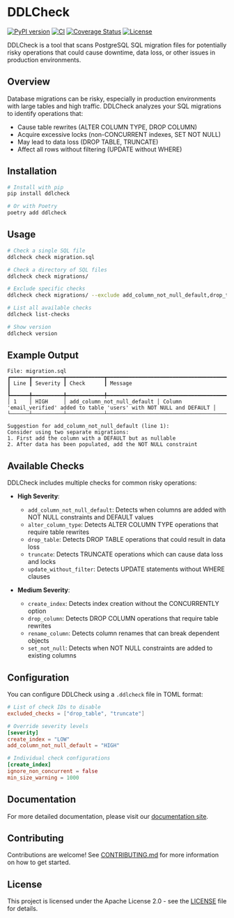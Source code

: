 # DDLCheck

[![PyPI version](https://img.shields.io/pypi/v/ddlcheck)](https://pypi.org/project/ddlcheck/)
[![CI](https://github.com/olirice/ddlcheck/actions/workflows/ci.yml/badge.svg)](https://github.com/olirice/ddlcheck/actions/workflows/ci.yml)
[![Coverage Status](https://coveralls.io/repos/github/olirice/ddlcheck/badge.svg?branch=main)](https://coveralls.io/github/olirice/ddlcheck?branch=main)
[![License](https://img.shields.io/badge/License-Apache_2.0-blue.svg)](https://opensource.org/licenses/Apache-2.0)

DDLCheck is a tool that scans PostgreSQL SQL migration files for potentially risky operations that could cause downtime, data loss, or other issues in production environments.

## Overview

Database migrations can be risky, especially in production environments with large tables and high traffic. DDLCheck analyzes your SQL migrations to identify operations that:

- Cause table rewrites (ALTER COLUMN TYPE, DROP COLUMN)
- Acquire excessive locks (non-CONCURRENT indexes, SET NOT NULL)
- May lead to data loss (DROP TABLE, TRUNCATE)
- Affect all rows without filtering (UPDATE without WHERE)

## Installation

```bash
# Install with pip
pip install ddlcheck

# Or with Poetry
poetry add ddlcheck
```

## Usage

```bash
# Check a single SQL file
ddlcheck check migration.sql

# Check a directory of SQL files
ddlcheck check migrations/

# Exclude specific checks
ddlcheck check migrations/ --exclude add_column_not_null_default,drop_table

# List all available checks
ddlcheck list-checks

# Show version
ddlcheck version
```

## Example Output

```
File: migration.sql
┏━━━━━━┳━━━━━━━━━━┳━━━━━━━━━━━━┳━━━━━━━━━━━━━━━━━━━━━━━━━━━━━━━━━━━━━━━━━━━━━━━━━━━━━━━━━━━━━━━━━━━━━━━━━━┓
┃ Line ┃ Severity ┃ Check      ┃ Message                                                                  ┃
┡━━━━━━╇━━━━━━━━━━╇━━━━━━━━━━━━╇━━━━━━━━━━━━━━━━━━━━━━━━━━━━━━━━━━━━━━━━━━━━━━━━━━━━━━━━━━━━━━━━━━━━━━━━━━┩
│ 1    │ HIGH     │ add_column_not_null_default │ Column 'email_verified' added to table 'users' with NOT NULL and DEFAULT │
└──────┴──────────┴────────────┴──────────────────────────────────────────────────────────────────────────┘

Suggestion for add_column_not_null_default (line 1):
Consider using two separate migrations:
1. First add the column with a DEFAULT but as nullable
2. After data has been populated, add the NOT NULL constraint
```

## Available Checks

DDLCheck includes multiple checks for common risky operations:

- **High Severity**:
  - `add_column_not_null_default`: Detects when columns are added with NOT NULL constraints and DEFAULT values
  - `alter_column_type`: Detects ALTER COLUMN TYPE operations that require table rewrites
  - `drop_table`: Detects DROP TABLE operations that could result in data loss
  - `truncate`: Detects TRUNCATE operations which can cause data loss and locks
  - `update_without_filter`: Detects UPDATE statements without WHERE clauses

- **Medium Severity**:
  - `create_index`: Detects index creation without the CONCURRENTLY option
  - `drop_column`: Detects DROP COLUMN operations that require table rewrites
  - `rename_column`: Detects column renames that can break dependent objects
  - `set_not_null`: Detects when NOT NULL constraints are added to existing columns

## Configuration

You can configure DDLCheck using a `.ddlcheck` file in TOML format:

```toml
# List of check IDs to disable
excluded_checks = ["drop_table", "truncate"]

# Override severity levels
[severity]
create_index = "LOW"
add_column_not_null_default = "HIGH"

# Individual check configurations
[create_index]
ignore_non_concurrent = false
min_size_warning = 1000
```

## Documentation

For more detailed documentation, please visit our [documentation site](https://olirice.github.io/ddlcheck).

## Contributing

Contributions are welcome! See [CONTRIBUTING.md](CONTRIBUTING.md) for more information on how to get started.

## License

This project is licensed under the Apache License 2.0 - see the [LICENSE](LICENSE) file for details.
